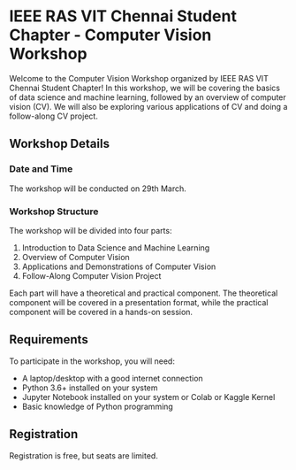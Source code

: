 # IEEE RAS VIT Chennai Student Chapter - Computer Vision Workshop

Welcome to the Computer Vision Workshop organized by IEEE RAS VIT Chennai Student Chapter! In this workshop, we will be covering the basics of data science and machine learning, followed by an overview of computer vision (CV). We will also be exploring various applications of CV and doing a follow-along CV project.

## Workshop Details

### Date and Time

The workshop will be conducted on 29th March.

### Workshop Structure

The workshop will be divided into four parts:

1. Introduction to Data Science and Machine Learning
2. Overview of Computer Vision
3. Applications and Demonstrations of Computer Vision
4. Follow-Along Computer Vision Project

Each part will have a theoretical and practical component. The theoretical component will be covered in a presentation format, while the practical component will be covered in a hands-on session.

## Requirements

To participate in the workshop, you will need:

* A laptop/desktop with a good internet connection
* Python 3.6+ installed on your system
* Jupyter Notebook installed on your system or Colab or Kaggle Kernel
* Basic knowledge of Python programming

## Registration

Registration is free, but seats are limited.
